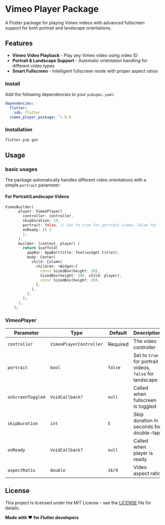 # Vimeo Player Package

A Flutter package for playing Vimeo videos with advanced fullscreen support for both portrait and landscape orientations.

## Features

- **Vimeo Video Playback** - Play any Vimeo video using video ID
- **Portrait & Landscape Support** - Automatic orientation handling for different video types
- **Smart Fullscreen** - Intelligent fullscreen mode with proper aspect ratios


### Install

Add the following dependencies to your `pubspec.yaml`:

```yaml
dependencies:
  flutter:
    sdk: flutter
  vimeo_player_package: ^1.0.0
```

### Installation

```bash
flutter pub get
```

## Usage

### basic usages

The package automatically handles different video orientations with a simple `portrait` parameter:

#### For Portrait/Landscape Videos
```dart
VimeoBuilder(
      player: VimeoPlayer(
        controller: controller,
        skipDuration: 10,
        portrait: false, // Set to true for portrait video, false for landscape
        onReady: () {
        },
      ),
      builder: (context, player) {
        return Scaffold(
          appBar: AppBar(title: Text(widget.title)),
          body: Center(
            child: Column(
              children: <Widget>[
                const SizedBox(height: 20),
                SizedBox(height: 300, child: player),
                const SizedBox(height: 20),
              ],
            ),
          ),
        );
      },
    );
```
### VimeoPlayer

| Parameter | Type | Default | Description |
|-----------|------|---------|-------------|
| `controller` | `VimeoPlayerController` | Required | The video controller |
| `portrait` | `bool` | `false` | Set to `true` for portrait videos, `false` for landscape |
| `onScreenToggled` | `VoidCallback?` | `null` | Called when fullscreen is toggled |
| `skipDuration` | `int` | `5` | Skip duration in seconds for double-tap |
| `onReady` | `VoidCallback?` | `null` | Called when player is ready |
| `aspectRatio` | `double` | `16/9` | Video aspect ratio |



## License

This project is licensed under the MIT License - see the [LICENSE](LICENSE) file for details.

**Made with ❤️ for Flutter developers**